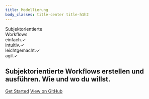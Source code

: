 ```yaml
---
title: Modellierung
body_classes: title-center title-h1h2
---
```


<div id="frontpage">
    <span id="subjectoriented">Subjektorientierte</span>
    <div id="workflow">Workflows</div>
    <div class="caroussel">
        <div><span>einfach.</span><span class="check">&#10003;</span></div>
        <div><span>intuitiv.</span><span class="check">&#10003;</span></div>
        <div><span>leichtgemacht.</span><span class="check">&#10003;</span></div>
        <div><span>agil.</span><span class="check">&#10003;</span></div>
    </div>
</div>

## Subjektorientierte Workflows erstellen und ausführen. Wie und wo du willst.

[Get Started](../modelling?classes=primary)
[View on GitHub](https://github.com/opensbpm/engine/) 


<!--
<div style="display: flex;">
    <div style="padding: 10px; width: 33%;">
        <h3>Subjektorientierte Modellierung</h3>
        <a href="modelling">
            <img src="https://picsum.photos/200/300.jpg?random=1" alt="Subjektorientierte Modellierung" />
        </a>
    </div>
    <div style="padding: 10px; width: 33%;">
        <h3>Prozesse vereinfachen</h3>
        <img src="https://picsum.photos/200/300.jpg?random=2" alt="Proczesse Vereinfachen" />
    </div>
    <div style="padding: 10px; width: 33%;">
        <h3>Simulation</h3>
        <img src="https://picsum.photos/200/300.jpg?random=3" alt="Simulation" />
    </div>
</div>
-->